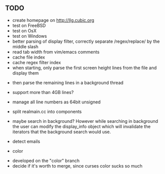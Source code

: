 TODO
----

- create homepage on <http://llg.cubic.org>
- test on FreeBSD
- test on OsX
- test on Windows
- better parsing of display filter, correctly separate /regex/replace/ by the middle slash
- read tab width from vim/emacs comments
- cache file index
- cache regex filter index
- when starting, only parse the first screen height lines from the file and display them
 + then parse the remaining lines in a background thread
- support more than 4GB lines?
 + manage all line numbers as 64bit unsigned
- split realmain.cc into components
- maybe search in background? However while searching in background the user can modify the display_info object which will invalidate the iterators that the background search would use.
- detect emails

- color
 + developed on the "color" branch
 + decide if it's worth to merge, since curses color sucks so much
